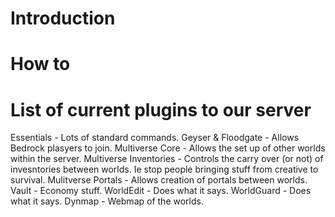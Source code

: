 # Introduction




# How to




# List of current plugins to our server

Essentials - Lots of standard commands. 
Geyser & Floodgate - Allows Bedrock plasyers to join. 
Multiverse Core - Allows the set up of other worlds within the server. 
Multiverse Inventories -  Controls the carry over (or not) of invesntories between worlds. Ie stop people bringing stuff from creative to survival. 
Mulitverse Portals - Allows creation of portals between worlds.
Vault - Economy stuff. 
WorldEdit - Does what it says. 
WorldGuard - Does what it says. 
Dynmap - Webmap of the worlds. 
